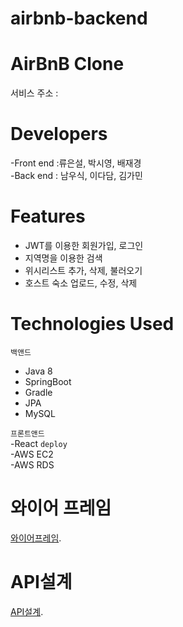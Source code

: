 # airbnb-backend

AirBnB Clone
======================
서비스 주소 :


Developers
================
-Front end :류은설, 박시영, 배재경  
-Back end : 남우식, 이다담, 김가민


Features
=====================
- JWT를 이용한 회원가입, 로그인
- 지역명을 이용한 검색
- 위시리스트 추가, 삭제, 불러오기
- 호스트 숙소 업로드, 수정, 삭제


Technologies Used
====================
`백앤드`
- Java 8
- SpringBoot 
- Gradle
- JPA
- MySQL

`프론트앤드`  
-React
`deploy`  
-AWS EC2  
-AWS RDS


와이어 프레임
============
[와이어프레임](https://foregoing-ursinia-218.notion.site/8cb629758c864b338e8b70159ffa01da).


API설계
=======================
[API설계](https://foregoing-ursinia-218.notion.site/4cc5d1c8f34d4028985ea2329e1efd12?v=a30e36c6f9a7458fa7d29d8ac1038d2a).

